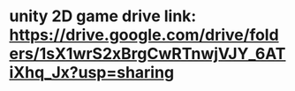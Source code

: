 # unity 2D game drive link: https://drive.google.com/drive/folders/1sX1wrS2xBrgCwRTnwjVJY_6ATiXhq_Jx?usp=sharing
